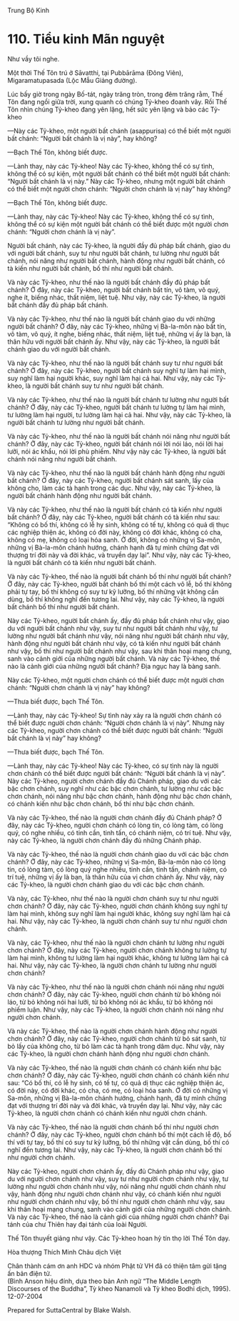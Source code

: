  

Trung Bộ Kinh

# 110\. Tiểu kinh Mãn nguyệt

Như vầy tôi nghe.

Một thời Thế Tôn trú ở Sāvatthi, tại Pubbārāma (Ðông Viên), Migaramatupasada (Lộc Mẫu Giảng đường).

Lúc bấy giờ trong ngày Bố-tát, ngày trăng tròn, trong đêm trăng rằm, Thế Tôn đang ngồi giữa trời, xung quanh có chúng Tỷ-kheo đoanh vây. Rồi Thế Tôn nhìn chúng Tỷ-kheo đang yên lặng, hết sức yên lặng và bảo các Tỷ-kheo

—Này các Tỷ-kheo, một người bất chánh (asappurisa) có thể biết một người bất chánh: “Người bất chánh là vị này”, hay không?

—Bạch Thế Tôn, không biết được.

—Lành thay, này các Tỷ-kheo! Này các Tỷ-kheo, không thể có sự tình, không thể có sự kiện, một người bất chánh có thể biết một người bất chánh: “Người bất chánh là vị này.” Này các Tỷ-kheo, nhưng một người bất chánh có thể biết một người chơn chánh: “Người chơn chánh là vị này” hay không?

—Bạch Thế Tôn, không biết được.

—Lành thay, này các Tỷ-kheo! Này các Tỷ-kheo, không thể có sự tình, không thể có sự kiện một người bất chánh có thể biết được một người chơn chánh: “Người chơn chánh là vị này”.

Người bất chánh, này các Tỷ-kheo, là người đầy đủ pháp bất chánh, giao du với người bất chánh, suy tư như người bất chánh, tư lường như người bất chánh, nói năng như người bất chánh, hành động như người bất chánh, có tà kiến như người bất chánh, bố thí như người bất chánh.

Và này các Tỷ-kheo, như thế nào là người bất chánh đầy đủ pháp bất chánh? Ở đây, này các Tỷ-kheo, người bất chánh bất tín, vô tàm, vô quý, nghe ít, biếng nhác, thất niệm, liệt tuệ. Như vậy, này các Tỷ-kheo, là người bất chánh đầy đủ pháp bất chánh.

Và này các Tỷ-kheo, như thế nào là người bất chánh giao du với những người bất chánh? Ở đây, này các Tỷ-kheo, những vị Bà-la-môn nào bất tín, vô tàm, vô quý, ít nghe, biếng nhác, thất niệm, liệt tuệ, những vị ấy là bạn, là thân hữu với người bất chánh ấy. Như vậy, này các Tỷ-kheo, là người bất chánh giao du với người bất chánh.

Và này các Tỷ-kheo, như thế nào là người bất chánh suy tư như người bất chánh? Ở đây, này các Tỷ-kheo, người bất chánh suy nghĩ tự làm hại mình, suy nghĩ làm hại người khác, suy nghĩ làm hại cả hai. Như vậy, này các Tỷ-kheo, là người bất chánh suy tư như người bất chánh.

Và này các Tỷ-kheo, như thế nào là người bất chánh tư lường như người bất chánh? Ở đây, này các Tỷ-kheo, người bất chánh tư lường tự làm hại mình, tư lường làm hại người, tư lường làm hại cả hai. Như vậy, này các Tỷ-kheo, là người bất chánh tư lường như người bất chánh.

Và này các Tỷ-kheo, như thế nào là người bất chánh nói năng như người bất chánh? Ở đây, này các Tỷ-kheo, người bất chánh nói lời nói láo, nói lời hai lưỡi, nói ác khẩu, nói lời phù phiếm. Như vậy này các Tỷ-kheo, là người bất chánh nói năng như người bất chánh.

Và này các Tỷ-kheo, như thế nào là người bất chánh hành động như người bất chánh? Ở đây, này các Tỷ-kheo, người bất chánh sát sanh, lấy của không cho, làm các tà hạnh trong các dục. Như vậy, này các Tỷ-kheo, là người bất chánh hành động như người bất chánh.

Và này các Tỷ-kheo, như thế nào là người bất chánh có tà kiến như người bất chánh? Ở đây, này các Tỷ-kheo, người bất chánh có tà kiến như sau: “Không có bố thí, không có lễ hy sinh, không có tế tự, không có quả dị thục các nghiệp thiện ác, không có đời này, không có đời khác, không có cha, không có mẹ, không có loại hóa sanh. Ở đời, không có những vị Sa-môn, những vị Bà-la-môn chánh hướng, chánh hạnh đã tự mình chứng đạt với thượng trí đời này và đời khác, và truyền dạy lại”. Như vậy, này các Tỷ-kheo, là người bất chánh có tà kiến như người bất chánh.

Và này các Tỷ-kheo, thế nào là người bất chánh bố thí như người bất chánh? Ở đây, này các Tỷ-kheo, người bất chánh bố thí một cách vô lễ, bố thí không phải tự tay, bố thí không có suy tư kỹ lưỡng, bố thí những vật không cần dùng, bố thí không nghĩ đến tương lai. Như vậy, này các Tỷ-kheo, là người bất chánh bố thí như người bất chánh.

Này các Tỷ-kheo, người bất chánh ấy, đầy đủ pháp bất chánh như vậy, giao du với người bất chánh như vậy, suy tư như người bất chánh như vậy, tư lường như người bất chánh như vậy, nói năng như người bất chánh như vậy, hành động như người bất chánh như vậy, có tà kiến như người bất chánh như vậy, bố thí như người bất chánh như vậy, sau khi thân hoại mạng chung, sanh vào cảnh giới của những người bất chánh. Và này các Tỷ-kheo, thế nào là cảnh giới của những người bất chánh? Ðịa ngục hay là bàng sanh.

Này các Tỷ-kheo, một người chơn chánh có thể biết được một người chơn chánh: “Người chơn chánh là vị này” hay không?

—Thưa biết được, bạch Thế Tôn.

—Lành thay, này các Tỷ-kheo! Sự tình này xảy ra là người chơn chánh có thể biết được người chơn chánh: “Người chơn chánh là vị này”. Nhưng này các Tỷ-kheo, người chơn chánh có thể biết được người bất chánh: “Người bất chánh là vị này” hay không?

—Thưa biết được, bạch Thế Tôn.

—Lành thay, này các Tỷ-kheo! Này các Tỷ-kheo, có sự tình này là người chơn chánh có thể biết được người bất chánh: “Người bất chánh là vị này”. Này các Tỷ-kheo, người chơn chánh đầy đủ Chánh pháp, giao du với các bậc chơn chánh, suy nghĩ như các bậc chơn chánh, tư lường như các bậc chơn chánh, nói năng như bậc chơn chánh, hành động như bậc chơn chánh, có chánh kiến như bậc chơn chánh, bố thí như bậc chơn chánh.

Và này các Tỷ-kheo, thế nào là người chơn chánh đầy đủ Chánh pháp? Ở đây, này các Tỷ-kheo, người chơn chánh có lòng tin, có lòng tàm, có lòng quý, có nghe nhiều, có tinh cần, tinh tấn, có chánh niệm, có trí tuệ. Như vậy, này các Tỷ-kheo, là người chơn chánh đầy đủ những Chánh pháp.

Và này các Tỷ-kheo, thế nào là người chơn chánh giao du với các bậc chơn chánh? Ở đây, này các Tỷ-kheo, những vị Sa-môn, Bà-la-môn nào có lòng tin, có lòng tàm, có lòng quý nghe nhiều, tinh cần, tinh tấn, chánh niệm, có trí tuệ, những vị ấy là bạn, là thân hữu của vị chơn chánh ấy. Như vậy, này các Tỷ-kheo, là người chơn chánh giao du với các bậc chơn chánh.

Và này, các Tỷ-kheo, như thế nào là người chơn chánh suy tư như người chơn chánh? Ở đây, này các Tỷ-kheo, người chơn chánh không suy nghĩ tự làm hại mình, không suy nghĩ làm hại người khác, không suy nghĩ làm hại cả hai. Như vậy, này các Tỷ-kheo, là người chơn chánh suy tư như người chơn chánh.

Và này, các Tỷ-kheo, như thế nào là người chơn chánh tư lường như người chơn chánh? Ở đây, này các Tỷ-kheo, người chơn chánh không tư lường tự làm hại mình, không tư lường làm hại người khác, không tư lường làm hại cả hai. Như vậy, này các Tỷ-kheo, là người chơn chánh tư lường như người chơn chánh?

Và này các Tỷ-kheo, như thế nào là người chơn chánh nói năng như người chơn chánh? Ở đây, này các Tỷ-kheo, người chơn chánh từ bỏ không nói láo, từ bỏ không nói hai lưỡi, từ bỏ không nói ác khẩu, từ bỏ không nói phiếm luận. Như vậy, này các Tỷ-kheo, là người chơn chánh nói năng như người chơn chánh.

Và này các Tỷ-kheo, thế nào là người chơn chánh hành động như người chơn chánh? Ở đây, này các Tỷ-kheo, người chơn chánh từ bỏ sát sanh, từ bỏ lấy của không cho, từ bỏ làm các tà hạnh trong dâm dục. Như vậy, này các Tỷ-kheo, là người chơn chánh hành động như người chơn chánh.

Và này các Tỷ-kheo, thế nào là người chơn chánh có chánh kiến như bậc chơn chánh? Ở đây, này các Tỷ-kheo, người chơn chánh có chánh kiến như sau: “Có bố thí, có lễ hy sinh, có tế tự, có quả dị thục các nghiệp thiện ác, có đời này, có đời khác, có cha, có mẹ, có loại hóa sanh. Ở đời có những vị Sa-môn, những vị Bà-la-môn chánh hướng, chánh hạnh, đã tự mình chứng đạt với thượng trí đời này và đời khác, và truyền dạy lại. Như vậy, này các Tỷ-kheo, là người chơn chánh có chánh kiến như người chơn chánh.

Và này các Tỷ-kheo, thế nào là người chơn chánh bố thí như người chơn chánh? Ở đây, này các Tỷ-kheo, người chơn chánh bố thí một cách lễ độ, bố thí với tự tay, bố thí có suy tư kỹ lưỡng, bố thí những vật cần dùng, bố thí có nghĩ đến tương lai. Như vậy, này các Tỷ-kheo, là người chơn chánh bố thí như người chơn chánh.

Này các Tỷ-kheo, người chơn chánh ấy, đầy đủ Chánh pháp như vậy, giao du với người chơn chánh như vậy, suy tư như người chơn chánh như vậy, tư lường như người chơn chánh như vậy, nói năng như người chơn chánh như vậy, hành động như người chơn chánh như vậy, có chánh kiến như người như người chơn chánh như vậy, bố thí như người chơn chánh như vậy, sau khi thân hoại mạng chung, sanh vào cảnh giới của những người chơn chánh. Và này các Tỷ-kheo, thế nào là cảnh giới của những người chơn chánh? Ðại tánh của chư Thiên hay đại tánh của loài Người.

Thế Tôn thuyết giảng như vậy. Các Tỷ-kheo hoan hỷ tín thọ lời Thế Tôn dạy.

Hòa thượng Thích Minh Châu dịch Việt

Chân thành cám ơn anh HDC và nhóm Phật tử VH đã có thiện tâm gửi tặng ấn bản điện tử.  
(Bình Anson hiệu đính, dựa theo bản Anh ngữ “The Middle Length Discourses of the Buddha”, Tỳ kheo Nanamoli và Tỳ kheo Bodhi dịch, 1995).  
12-07-2004

Prepared for SuttaCentral by Blake Walsh.